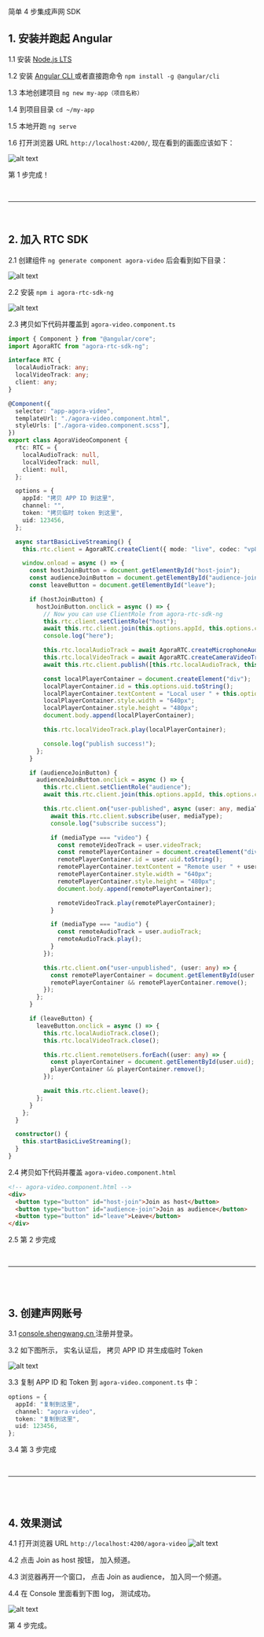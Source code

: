 简单 4 步集成声网 SDK

## 1. 安装并跑起 Angular

1.1 安装 [ Node.js LTS ](https://nodejs.org/en)

1.2 安装 [ Angular CLI ](https://angular.io/cli) 或者直接跑命令 `npm install -g @angular/cli`

1.3 本地创建项目 `ng new my-app（项目名称）`

1.4 到项目目录 `cd ~/my-app`

1.5 本地开跑 `ng serve`

1.6 打开浏览器 URL `http://localhost:4200/`, 现在看到的画面应该如下：

![alt text](image-2.png)

第 1 步完成！

<br>
<hr>
<br>

## 2. 加入 RTC SDK

2.1 创建组件 `ng generate component agora-video` 后会看到如下目录：

![alt text](image-5.png)

2.2 安装 `npm i agora-rtc-sdk-ng`

![alt text](image-6.png)

2.3 拷贝如下代码并覆盖到 `agora-video.component.ts`

```ts
import { Component } from "@angular/core";
import AgoraRTC from "agora-rtc-sdk-ng";

interface RTC {
  localAudioTrack: any;
  localVideoTrack: any;
  client: any;
}

@Component({
  selector: "app-agora-video",
  templateUrl: "./agora-video.component.html",
  styleUrls: ["./agora-video.component.scss"],
})
export class AgoraVideoComponent {
  rtc: RTC = {
    localAudioTrack: null,
    localVideoTrack: null,
    client: null,
  };

  options = {
    appId: "拷贝 APP ID 到这里",
    channel: "",
    token: "拷贝临时 token 到这里",
    uid: 123456,
  };

  async startBasicLiveStreaming() {
    this.rtc.client = AgoraRTC.createClient({ mode: "live", codec: "vp8" });

    window.onload = async () => {
      const hostJoinButton = document.getElementById("host-join");
      const audienceJoinButton = document.getElementById("audience-join");
      const leaveButton = document.getElementById("leave");

      if (hostJoinButton) {
        hostJoinButton.onclick = async () => {
          // Now you can use ClientRole from agora-rtc-sdk-ng
          this.rtc.client.setClientRole("host");
          await this.rtc.client.join(this.options.appId, this.options.channel, this.options.token, this.options.uid);
          console.log("here");

          this.rtc.localAudioTrack = await AgoraRTC.createMicrophoneAudioTrack();
          this.rtc.localVideoTrack = await AgoraRTC.createCameraVideoTrack();
          await this.rtc.client.publish([this.rtc.localAudioTrack, this.rtc.localVideoTrack]);

          const localPlayerContainer = document.createElement("div");
          localPlayerContainer.id = this.options.uid.toString();
          localPlayerContainer.textContent = "Local user " + this.options.uid;
          localPlayerContainer.style.width = "640px";
          localPlayerContainer.style.height = "480px";
          document.body.append(localPlayerContainer);

          this.rtc.localVideoTrack.play(localPlayerContainer);

          console.log("publish success!");
        };
      }

      if (audienceJoinButton) {
        audienceJoinButton.onclick = async () => {
          this.rtc.client.setClientRole("audience");
          await this.rtc.client.join(this.options.appId, this.options.channel, this.options.token, this.options.uid);

          this.rtc.client.on("user-published", async (user: any, mediaType: string) => {
            await this.rtc.client.subscribe(user, mediaType);
            console.log("subscribe success");

            if (mediaType === "video") {
              const remoteVideoTrack = user.videoTrack;
              const remotePlayerContainer = document.createElement("div");
              remotePlayerContainer.id = user.uid.toString();
              remotePlayerContainer.textContent = "Remote user " + user.uid.toString();
              remotePlayerContainer.style.width = "640px";
              remotePlayerContainer.style.height = "480px";
              document.body.append(remotePlayerContainer);

              remoteVideoTrack.play(remotePlayerContainer);
            }

            if (mediaType === "audio") {
              const remoteAudioTrack = user.audioTrack;
              remoteAudioTrack.play();
            }
          });

          this.rtc.client.on("user-unpublished", (user: any) => {
            const remotePlayerContainer = document.getElementById(user.uid);
            remotePlayerContainer && remotePlayerContainer.remove();
          });
        };
      }

      if (leaveButton) {
        leaveButton.onclick = async () => {
          this.rtc.localAudioTrack.close();
          this.rtc.localVideoTrack.close();

          this.rtc.client.remoteUsers.forEach((user: any) => {
            const playerContainer = document.getElementById(user.uid);
            playerContainer && playerContainer.remove();
          });

          await this.rtc.client.leave();
        };
      }
    };
  }

  constructor() {
    this.startBasicLiveStreaming();
  }
}
```

2.4 拷贝如下代码并覆盖 `agora-video.component.html`

```html
<!-- agora-video.component.html -->
<div>
  <button type="button" id="host-join">Join as host</button>
  <button type="button" id="audience-join">Join as audience</button>
  <button type="button" id="leave">Leave</button>
</div>
```

2.5 第 2 步完成

<br>
<hr>
<br>
<br>

## 3. 创建声网账号

3.1 [ console.shengwang.cn ](https://console.shengwang.cn) 注册并登录。

3.2 如下图所示， 实名认证后， 拷贝 APP ID 并生成临时 Token

![alt text](image-3.png)

3.3 复制 APP ID 和 Token 到 `agora-video.component.ts` 中：

```ts
options = {
  appId: "复制到这里",
  channel: "agora-video",
  token: "复制到这里",
  uid: 123456,
};
```

3.4 第 3 步完成

<br>
<hr>
<br>
<br>

## 4. 效果测试

4.1 打开浏览器 URL `http://localhost:4200/agora-video`
![alt text](image-7.png)

4.2 点击 Join as host 按钮， 加入频道。

4.3 浏览器再开一个窗口， 点击 Join as audience， 加入同一个频道。

4.4 在 Console 里面看到下图 log， 测试成功。

![alt text](image-8.png)

第 4 步完成。
